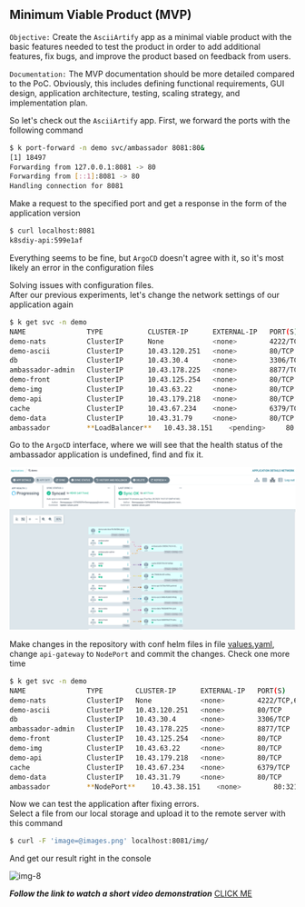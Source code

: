 ## Minimum Viable Product (MVP)

`Objective:`
Create the `AsciiArtify` app as a minimal viable product with the basic features needed to test the product in order to add additional features, fix bugs, and improve the product based on feedback from users.

`Documentation:`
The MVP documentation should be more detailed compared to the PoC. Obviously, this includes defining functional requirements, GUI design, application architecture, testing, scaling strategy, and implementation plan.

So let's check out the `AsciiArtify` app. First, we forward the ports with the following command

```sh
$ k port-forward -n demo svc/ambassador 8081:80&
[1] 18497
Forwarding from 127.0.0.1:8081 -> 80
Forwarding from [::1]:8081 -> 80
Handling connection for 8081
```

Make a request to the specified port and get a response in the form of the application version

```sh
$ curl localhost:8081
k8sdiy-api:599e1af
```

Everything seems to be fine, but `ArgoCD` doesn't agree with it, so it's most likely an error in the configuration files

Solving issues with configuration files.<br>
After our previous experiments, let's change the network settings of our application again

```sh
$ k get svc -n demo
NAME               TYPE           CLUSTER-IP      EXTERNAL-IP   PORT(S)                                                 AGE
demo-nats          ClusterIP      None            <none>        4222/TCP,6222/TCP,8222/TCP,7777/TCP,7422/TCP,7522/TCP   5h2m
demo-ascii         ClusterIP      10.43.120.251   <none>        80/TCP                                                  5h2m
db                 ClusterIP      10.43.30.4      <none>        3306/TCP                                                5h2m
ambassador-admin   ClusterIP      10.43.178.225   <none>        8877/TCP                                                5h2m
demo-front         ClusterIP      10.43.125.254   <none>        80/TCP                                                  5h2m
demo-img           ClusterIP      10.43.63.22     <none>        80/TCP                                                  5h2m
demo-api           ClusterIP      10.43.179.218   <none>        80/TCP                                                  5h2m
cache              ClusterIP      10.43.67.234    <none>        6379/TCP                                                5h2m
demo-data          ClusterIP      10.43.31.79     <none>        80/TCP                                                  5h2m
ambassador         **LoadBalancer**   10.43.38.151    <pending>     80:32113/TCP                                            5h2m
```
Go to the `ArgoCD` interface, where we will see that the health status of the ambassador application is undefined, find and fix it.

![img-7](./_img/SCR-20231128-rorw.png)

Make changes in the repository with conf helm files in file [values.yaml](https://github.com/Dennyyyyyyy/go-demo-app/blob/master/helm/values.yaml), change `api-gateway` to `NodePort` and commit the changes.
Check one more time

```sh
$ k get svc -n demo
NAME               TYPE        CLUSTER-IP      EXTERNAL-IP   PORT(S)                                                 AGE
demo-nats          ClusterIP   None            <none>        4222/TCP,6222/TCP,8222/TCP,7777/TCP,7422/TCP,7522/TCP   5h11m
demo-ascii         ClusterIP   10.43.120.251   <none>        80/TCP                                                  5h11m
db                 ClusterIP   10.43.30.4      <none>        3306/TCP                                                5h11m
ambassador-admin   ClusterIP   10.43.178.225   <none>        8877/TCP                                                5h11m
demo-front         ClusterIP   10.43.125.254   <none>        80/TCP                                                  5h11m
demo-img           ClusterIP   10.43.63.22     <none>        80/TCP                                                  5h11m
demo-api           ClusterIP   10.43.179.218   <none>        80/TCP                                                  5h11m
cache              ClusterIP   10.43.67.234    <none>        6379/TCP                                                5h11m
demo-data          ClusterIP   10.43.31.79     <none>        80/TCP                                                  5h11m
ambassador         **NodePort**    10.43.38.151    <none>        80:32113/TCP                                            5h11m
```

Now we can test the application after fixing errors.<br>
Select a file from our local storage and upload it to the remote server with this command

```sh
$ curl -F 'image=@images.png' localhost:8081/img/
````
And get our result right in the console

![img-8](./_img/SCR-20231128-sexq.png)

***Follow the link to watch a short video demonstration*** [CLICK ME](https://asciinema.org/a/jE0RoHyTi0YUTSapDXYmjoVmR)
